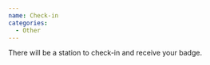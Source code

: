```yaml
---
name: Check-in
categories:
  - Other
---
```


There will be a station to check-in and receive your badge.
